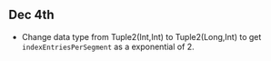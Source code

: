 ## Dec 4th
- Change data type from Tuple2(Int,Int) to Tuple2(Long,Int) to get `indexEntriesPerSegment` as a exponential of 2.
